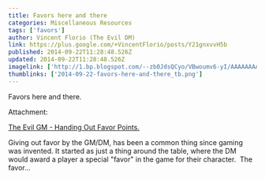 ```yaml
---
title: Favors here and there
categories: Miscellaneous Resources
tags: ['favors']
author: Vincent Florio (The Evil DM)
link: https://plus.google.com/+VincentFlorio/posts/Y21gnxvvH5b
published: 2014-09-22T11:28:48.526Z
updated: 2014-09-22T11:28:48.526Z
imagelink: ['http://1.bp.blogspot.com/--zb0JdsQCyo/VBwoumv6-yI/AAAAAAAAAyQ/ZCo8np32zhA/s1600/Capture.PNG']
thumblinks: ['2014-09-22-favors-here-and-there_tb.png']
---
```


Favors here and there.


Attachment:

<a href='http://www.theevilgm.com/2014/09/the-evil-gm-handing-out-favor-points.html'>The Evil GM - Handing Out Favor Points.</a>


Giving out favor by the GM/DM, has been a common thing since gaming was invented. It started as just a thing around the table, where the DM would award a player a special "favor" in the game for their character.     The favor...